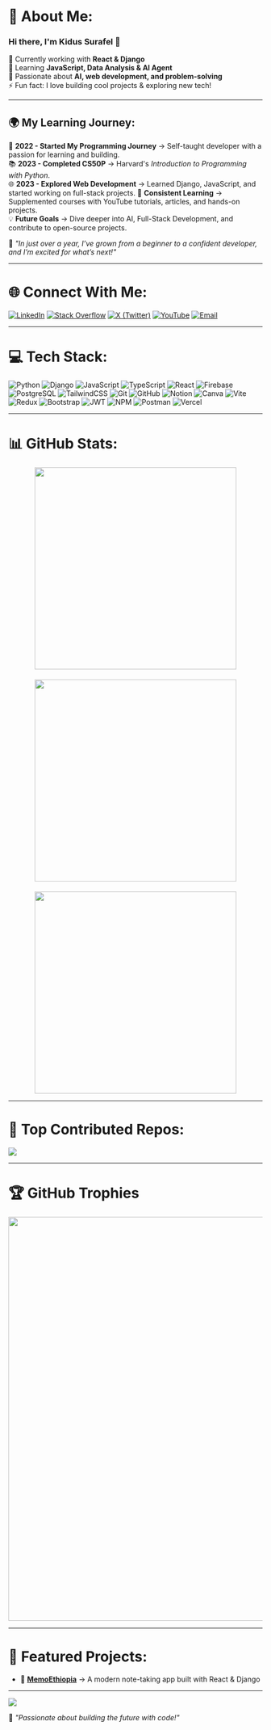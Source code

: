 # 💫 About Me:
### Hi there, I'm **Kidus Surafel** 👋  
🔭 Currently working with **React & Django**  
🌱 Learning **JavaScript, Data Analysis & AI Agent**  
🎯 Passionate about **AI, web development, and problem-solving**  
⚡ Fun fact: I love building cool projects & exploring new tech!  

---

## 🌍 My Learning Journey:  
🚀 **2022 - Started My Programming Journey** → Self-taught developer with a passion for learning and building.  
📚 **2023 - Completed CS50P** → Harvard's *Introduction to Programming with Python*.  
🌐 **2023 - Explored Web Development** → Learned Django, JavaScript, and started working on full-stack projects. 
🎥 **Consistent Learning** → Supplemented courses with YouTube tutorials, articles, and hands-on projects.  
💡 **Future Goals** → Dive deeper into AI, Full-Stack Development, and contribute to open-source projects.  

🌟 *"In just over a year, I’ve grown from a beginner to a confident developer, and I’m excited for what’s next!"*  


---

# 🌐 Connect With Me:
[![LinkedIn](https://img.shields.io/badge/LinkedIn-%230077B5.svg?logo=linkedin&logoColor=white)](https://linkedin.com/in/kidus-surafel)  [![Stack Overflow](https://img.shields.io/badge/-Stackoverflow-FE7A16?logo=stack-overflow&logoColor=white)](https://stackoverflow.com/users/25660202/kidus-surafel)  [![X (Twitter)](https://img.shields.io/badge/X-black.svg?logo=X&logoColor=white)](https://x.com/@KidusPanda1824)  [![YouTube](https://img.shields.io/badge/YouTube-%23FF0000.svg?logo=YouTube&logoColor=white)](https://www.youtube.com/channel/UCZQz7rScTBd-8MH4TGDOccA)  [![Email](https://img.shields.io/badge/Email-D14836?logo=gmail&logoColor=white)](mailto:seeh51593@gmail.com)  

---
# 💻 Tech Stack:
![Python](https://img.shields.io/badge/python-3670A0?style=for-the-badge&logo=python&logoColor=ffdd54)  ![Django](https://img.shields.io/badge/Django-%23092E20.svg?style=for-the-badge&logo=django&logoColor=white)  ![JavaScript](https://img.shields.io/badge/javascript-%23323330.svg?style=for-the-badge&logo=javascript&logoColor=%23F7DF1E)  ![TypeScript](https://img.shields.io/badge/typescript-%23007ACC.svg?style=for-the-badge&logo=typescript&logoColor=white)  ![React](https://img.shields.io/badge/react-%2361DAFB.svg?style=for-the-badge&logo=react&logoColor=white)  ![Firebase](https://img.shields.io/badge/firebase-%23039BE5.svg?style=for-the-badge&logo=firebase)  ![PostgreSQL](https://img.shields.io/badge/PostgreSQL-%23316192.svg?style=for-the-badge&logo=postgresql&logoColor=white)  ![TailwindCSS](https://img.shields.io/badge/tailwindcss-%2338B2AC.svg?style=for-the-badge&logo=tailwind-css&logoColor=white)  ![Git](https://img.shields.io/badge/git-%23F05033.svg?style=for-the-badge&logo=git&logoColor=white)  ![GitHub](https://img.shields.io/badge/github-%23121011.svg?style=for-the-badge&logo=github&logoColor=white)  ![Notion](https://img.shields.io/badge/Notion-%23000000.svg?style=for-the-badge&logo=notion&logoColor=white)  ![Canva](https://img.shields.io/badge/Canva-%2300C4CC.svg?style=for-the-badge&logo=Canva&logoColor=white)  ![Vite](https://img.shields.io/badge/vite-%23646CFF.svg?style=for-the-badge&logo=vite&logoColor=white)  ![Redux](https://img.shields.io/badge/redux-%23593d88.svg?style=for-the-badge&logo=redux&logoColor=white)  ![Bootstrap](https://img.shields.io/badge/bootstrap-%23563D7C.svg?style=for-the-badge&logo=bootstrap&logoColor=white)  ![JWT](https://img.shields.io/badge/JWT-black?style=for-the-badge&logo=JSON%20web%20tokens)  ![NPM](https://img.shields.io/badge/NPM-%23CB3837.svg?style=for-the-badge&logo=npm&logoColor=white)  ![Postman](https://img.shields.io/badge/Postman-FF6C37?style=for-the-badge&logo=postman&logoColor=white)  ![Vercel](https://img.shields.io/badge/vercel-%23000000.svg?style=for-the-badge&logo=vercel&logoColor=white)  

---

# 📊 GitHub Stats:
<div style="display: flex; flex-wrap: wrap; justify-content: center; gap: 20px;">
  <img src="https://github-readme-stats.vercel.app/api?username=Kidus-fu&theme=tokyonight&hide_border=false&include_all_commits=true&count_private=true" width="400" />
  <img src="https://github-readme-streak-stats.herokuapp.com/?user=Kidus-fu&theme=tokyonight&hide_border=false" width="400" />
  <img src="https://github-readme-stats.vercel.app/api/top-langs/?username=Kidus-fu&theme=tokyonight&hide_border=false&layout=pie" width="400" height="400"/>
</div>

---

# 🚀 Top Contributed Repos:
![](https://github-contributor-stats.vercel.app/api?username=Kidus-fu&limit=5&theme=merko&combine_all_yearly_contributions=true)  

---

# 🏆 GitHub Trophies
<div align="center">
  <img src="https://github-profile-trophy.vercel.app/?username=Kidus-fu&theme=tokyonight&no-frame=true&row=1&column=6" width="800"/>
</div>

---

# 🌟 Featured Projects:
- 📝 **[MemoEthiopia](https://github.com/Kidus-fu/MemoEthiopia)** → A modern note-taking app built with React & Django  

---

[![](https://visitcount.itsvg.in/api?id=Kidus-fu&icon=0&color=6)](https://visitcount.itsvg.in)  

🚀 *"Passionate about building the future with code!"*  
